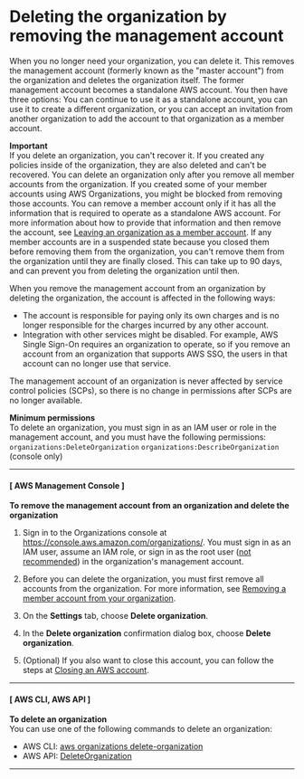 # Deleting the organization by removing the management account<a name="orgs_manage_org_delete"></a>

When you no longer need your organization, you can delete it\. This removes the management account \(formerly known as the "master account"\) from the organization and deletes the organization itself\. The former management account becomes a standalone AWS account\. You then have three options: You can continue to use it as a standalone account, you can use it to create a different organization, or you can accept an invitation from another organization to add the account to that organization as a member account\. 

**Important**  
If you delete an organization, you can't recover it\. If you created any policies inside of the organization, they are also deleted and can't be recovered\.
You can delete an organization only after you remove all member accounts from the organization\. If you created some of your member accounts using AWS Organizations, you might be blocked from removing those accounts\. You can remove a member account only if it has all the information that is required to operate as a standalone AWS account\. For more information about how to provide that information and then remove the account, see [Leaving an organization as a member account](orgs_manage_accounts_remove.md#orgs_manage_accounts_leave-as-member)\.
If any member accounts are in a suspended state because you closed them before removing them from the organization, you can't remove them from the organization until they are finally closed\. This can take up to 90 days, and can prevent you from deleting the organization until then\.

When you remove the management account from an organization by deleting the organization, the account is affected in the following ways:
+ The account is responsible for paying only its own charges and is no longer responsible for the charges incurred by any other account\.
+ Integration with other services might be disabled\. For example, AWS Single Sign\-On requires an organization to operate, so if you remove an account from an organization that supports AWS SSO, the users in that account can no longer use that service\.

The management account of an organization is never affected by service control policies \(SCPs\), so there is no change in permissions after SCPs are no longer available\.

**Minimum permissions**  
To delete an organization, you must sign in as an IAM user or role in the management account, and you must have the following permissions:  
`organizations:DeleteOrganization`
`organizations:DescribeOrganization` \(console only\)

------
#### [ AWS Management Console ]

**To remove the management account from an organization and delete the organization**

1. Sign in to the Organizations console at [https://console\.aws\.amazon\.com/organizations/](https://console.aws.amazon.com/organizations/)\. You must sign in as an IAM user, assume an IAM role, or sign in as the root user \([not recommended](https://docs.aws.amazon.com/IAM/latest/UserGuide/best-practices.html#lock-away-credentials)\) in the organization's management account\.

1. Before you can delete the organization, you must first remove all accounts from the organization\. For more information, see [Removing a member account from your organization](orgs_manage_accounts_remove.md)\.

1. On the **Settings** tab, choose **Delete organization**\.

1. In the **Delete organization** confirmation dialog box, choose **Delete organization**\.

1. \(Optional\) If you also want to close this account, you can follow the steps at [Closing an AWS account](orgs_manage_accounts_close.md)\.

------
#### [ AWS CLI, AWS API ]

**To delete an organization**  
You can use one of the following commands to delete an organization: 
+ AWS CLI: [aws organizations delete\-organization](https://docs.aws.amazon.com/cli/latest/reference/organizations/delete-organization.html)
+ AWS API: [DeleteOrganization](https://docs.aws.amazon.com/organizations/latest/APIReference/API_DeleteOrganization.html)

------